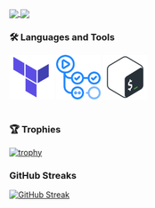 <!-- setting: https://github.com/anuraghazra/github-readme-stats -->
<a href="https://github.com/anuraghazra/github-readme-stats">
  <img height=200 align="center" src="https://github-readme-stats.vercel.app/api?username=naruse666&show=prs_merged,prs_merged_percentage&theme=merko" />
</a>
<a href="https://github.com/anuraghazra/convoychat">
  <img height=200 align="center" src="https://github-readme-stats.vercel.app/api/top-langs/?username=naruse666&size_weight=0.5&count_weight=0.5&langs_count=5&layout=compact&theme=merko" />
</a>

### 🛠 Languages and Tools
<!-- see: https://github.com/devicons/devicon -->
<div>
  <img src="https://github.com/devicons/devicon/blob/master/icons/terraform/terraform-original.svg" title="Terraform" alt="Terraform" width="80" height="80">
  <img src="https://github.com/devicons/devicon/blob/master/icons/githubactions/githubactions-original.svg" title="GitHub Actions" alt="GitHub Actions" width="80" height="80">
  <img src="https://github.com/devicons/devicon/blob/master/icons/bash/bash-original.svg" title="Bash" alt="Bash" width="80" height="80">
</div>
<br>

### 🏆 Trophies
<!-- setting: https://github.com/ryo-ma/github-profile-trophy -->
[![trophy](https://github-profile-trophy.vercel.app/?username=naruse666&theme=onedark&no-bg=true&no-frame=true&column=-1&margin-w=15&margin-h=15)](https://github.com/ryo-ma/github-profile-trophy)

### GitHub Streaks
<!-- setting: https://github.com/DenverCoder1/github-readme-streak-stats -->
[![GitHub Streak](https://streak-stats.demolab.com/?user=naruse666&theme=dark&hide_border=true&mode=weekly)](https://git.io/streak-stats)

<!--
**naruse666/naruse666** is a ✨ _special_ ✨ repository because its `README.md` (this file) appears on your GitHub profile.

Here are some ideas to get you started:

- 🔭 I’m currently working on ...
- 🌱 I’m currently learning ...
- 👯 I’m looking to collaborate on ...
- 🤔 I’m looking for help with ...
- 💬 Ask me about ...
- 📫 How to reach me: ...
- 😄 Pronouns: ...
- ⚡ Fun fact: ...
-->
